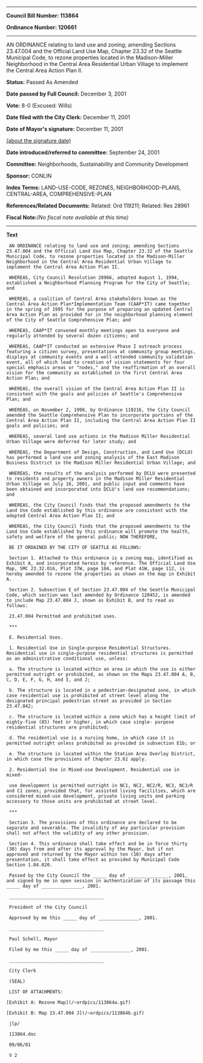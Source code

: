 

********

**Council Bill Number: 113864**
   
**Ordinance Number: 120661**
********

 AN ORDINANCE relating to land use and zoning; amending Sections 23.47.004 and the Official Land Use Map, Chapter 23.32 of the Seattle Municipal Code, to rezone properties located in the Madison-Miller Neighborhood in the Central Area Residential Urban Village to implement the Central Area Action Plan II.

**Status:** Passed As Amended
   
**Date passed by Full Council:** December 3, 2001
   
**Vote:** 8-0 (Excused: Wills)
   
**Date filed with the City Clerk:** December 11, 2001
   
**Date of Mayor's signature:** December 11, 2001
   
[(about the signature date)](/~public/approvaldate.htm)
   
   
   
**Date introduced/referred to committee:** September 24, 2001
   
**Committee:** Neighborhoods, Sustainability and Community Development
   
**Sponsor:** CONLIN
   
   
**Index Terms:** LAND-USE-CODE, REZONES, NEIGHBORHOOD-PLANS, CENTRAL-AREA, COMPREHENSIVE-PLAN

**References/Related Documents:** Related: Ord 119211; Related: Res 28961

**Fiscal Note:**_(No fiscal note available at this time)_

********

**Text**
   
```
 AN ORDINANCE relating to land use and zoning; amending Sections 23.47.004 and the Official Land Use Map, Chapter 23.32 of the Seattle Municipal Code, to rezone properties located in the Madison-Miller Neighborhood in the Central Area Residential Urban Village to implement the Central Area Action Plan II.

 WHEREAS, City Council Resolution 28966, adopted August 1, 1994, established a Neighborhood Planning Program for the City of Seattle; and

 WHEREAS, a coalition of Central Area stakeholders known as the Central Area Action Plan*Implementation Team (CAAP*IT) came together in the spring of 1995 for the purpose of preparing an updated Central Area Action Plan as provided for in the neighborhood planning element of the City of Seattle Comprehensive Plan; and

 WHEREAS, CAAP*IT convened monthly meetings open to everyone and regularly attended by several dozen citizens; and

 WHEREAS, CAAP*IT conducted an extensive Phase I outreach process featuring a citizen survey, presentations at community group meetings, displays at community events and a well-attended community validation event, all of which lead to creation of vision statements for four special emphasis areas or "nodes," and the reaffirmation of an overall vision for the community as established in the first Central Area Action Plan; and

 WHEREAS, the overall vision of the Central Area Action Plan II is consistent with the goals and policies of Seattle's Comprehensive Plan; and

 WHEREAS, on November 2, 1998, by Ordinance 119216, the City Council amended the Seattle Comprehensive Plan to incorporate portions of the Central Area Action Plan II, including the Central Area Action Plan II goals and policies; and

 WHEREAS, several land use actions in the Madison Miller Residential Urban Village were deferred for later study; and

 WHEREAS, the Department of Design, Construction, and Land Use (DCLU) has performed a land use and zoning analysis of the East Madison Business District in the Madison Miller Residential Urban Village; and

 WHEREAS, the results of the analysis performed by DCLU were presented to residents and property owners in the Madison Miller Residential Urban Village on July 16, 2001, and public input and comments have been obtained and incorporated into DCLU's land use recommendations; and

 WHEREAS, the City Council finds that the proposed amendments to the Land Use Code established by this ordinance are consistent with the adopted Central Area Action Plan II; and

 WHEREAS, the City Council finds that the proposed amendments to the Land Use Code established by this ordinance will promote the health, safety and welfare of the general public; NOW THEREFORE,

 BE IT ORDAINED BY THE CITY OF SEATTLE AS FOLLOWS:

 Section 1. Attached to this ordinance is a zoning map, identified as Exhibit A, and incorporated herein by reference. The Official Land Use Map, SMC 23.32.016, Plat 37W, page 104, and Plat 41W, page 112, is hereby amended to rezone the properties as shown on the map in Exhibit A.

 Section 2. Subsection E of Section 23.47.004 of the Seattle Municipal Code, which section was last amended by Ordinance 120452, is amended to include Map 23.47.004 J, shown as Exhibit B, and to read as follows:

 23.47.004 Permitted and prohibited uses.

 ***

 E. Residential Uses.

 1. Residential Use in Single-purpose Residential Structures. Residential use in single-purpose residential structures is permitted as an administrative conditional use, unless:

 a. The structure is located within an area in which the use is either permitted outright or prohibited, as shown on the Maps 23.47.004 A, B, C, D, E, F, G, H, and I, and J;

 b. The structure is located in a pedestrian-designated zone, in which case residential use is prohibited at street level along the designated principal pedestrian street as provided in Section 23.47.042;

 c. The structure is located within a zone which has a height limit of eighty-five (85) feet or higher, in which case single- purpose residential structures are prohibited;

 d. The residential use is a nursing home, in which case it is permitted outright unless prohibited as provided in subsection E1b; or

 e. The structure is located within the Station Area Overlay District, in which case the provisions of Chapter 23.61 apply.

 2. Residential Use in Mixed-use Development. Residential use in mixed-

 use development is permitted outright in NC1, NC2, NC2/R, NC3, NC3/R and C1 zones; provided that, for assisted living facilities, which are considered mixed-use development, private living units and parking accessory to those units are prohibited at street level.

 ***

 Section 3. The provisions of this ordinance are declared to be separate and severable. The invalidity of any particular provision shall not affect the validity of any other provision.

 Section 4. This ordinance shall take effect and be in force thirty (30) days from and after its approval by the Mayor, but if not approved and returned by the Mayor within ten (10) days after presentation, it shall take effect as provided by Municipal Code Section 1.04.020.

 Passed by the City Council the _____ day of _______________, 2001, and signed by me in open session in authentication of its passage this _____ day of _______________, 2001.

 ___________________________________

 President of the City Council

 Approved by me this _____ day of _______________, 2001.

 ___________________________________

 Paul Schell, Mayor

 Filed by me this _____ day of _______________, 2001.

 ___________________________________

 City Clerk

 (SEAL)

 LIST OF ATTACHMENTS:

[Exhibit A: Rezone Map](/~ordpics/113864a.gif)

[Exhibit B: Map 23.47.004 J](/~ordpics/113864b.gif)

 jlp/

 113864.doc

 09/06/01

 V 2

```
